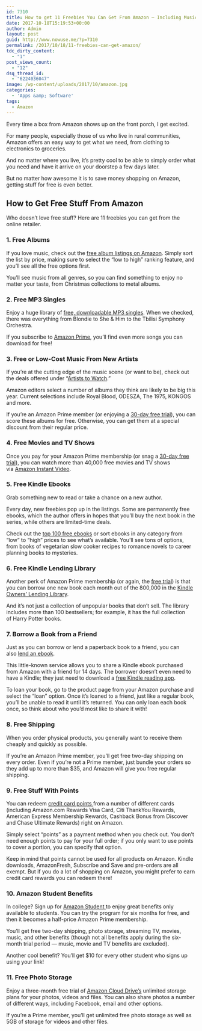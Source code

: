 ```yaml
---
id: 7310
title: How to get 11 Freebies You Can Get From Amazon — Including Music, Books and More
date: 2017-10-18T15:19:53+00:00
author: Admin
layout: post
guid: http://www.nowuse.me/?p=7310
permalink: /2017/10/18/11-freebies-can-get-amazon/
tdc_dirty_content:
  - "1"
post_views_count:
  - "12"
dsq_thread_id:
  - "6224036047"
image: /wp-content/uploads/2017/10/amazon.jpg
categories:
  - 'Apps &amp; Software'
tags:
  - Amazon
---
```

Every time a box from Amazon shows up on the front porch, I get excited.

For many people, especially those of us who live in rural communities, Amazon offers an easy way to get what we need, from clothing to electronics to groceries.

And no matter where you live, it’s pretty cool to be able to simply order what you need and have it arrive on your doorstep a few days later.

But no matter how awesome it is to save money shopping on Amazon, getting stuff for free is even better.
<h2><b>How to Get Free Stuff From Amazon</b></h2>
Who doesn’t love free stuff? Here are 11 freebies you can get from the online retailer.
<h3><b>1. Free Albums</b></h3>
If you love music, check out the <a href="http://www.amazon.com/s/ref=as_li_ss_tl?_encoding=UTF8&amp;bbn=163856011&amp;camp=1789&amp;creative=390957&amp;linkCode=ur2&amp;pf_rd_i=678551011&amp;pf_rd_m=ATVPDKIKX0DER&amp;pf_rd_p=1745000742&amp;pf_rd_r=18E277VE91Z3PB5SFWER&amp;pf_rd_s=merchandised-search-left-2&amp;pf_rd_t=101&amp;rh=i%3Adigital-music-album%2Cn%3A163856011%2Cp_n_feature_browse-bin%3A625150011%2Cp_36%3A2237412011&amp;tag=thepenhoa-20&amp;linkId=32VXAJEA7KTAPKOW" target="_blank" rel="noopener">free album listings on Amazon</a>. Simply sort the list by price, making sure to select the “low to high” ranking feature, and you’ll see all the free options first.

You’ll see music from all genres, so you can find something to enjoy no matter your taste, from Christmas collections to metal albums.
<h3><b>2. Free MP3 Singles</b></h3>
Enjoy a huge library of <a href="http://amzn.to/1KS56r4" target="_blank" rel="noopener">free, downloadable MP3 singles</a>. When we checked, there was everything from Blondie to She &amp; Him to the Tbilisi Symphony Orchestra.

If you subscribe to <a href="http://www.amazon.com/gp/dmusic/promotions/prime.html/?ref_=assoc_tag_ph_1433519050596&amp;ie=UTF8&amp;camp=1789&amp;creative=9325&amp;linkCode=pf4&amp;tag=thepenhoa-20&amp;linkId=EPT6TVROC4BC7DT7" target="_blank" rel="noopener">Amazon Prime</a>, you’ll find even more songs you can download for free!
<h3><b>3. Free or Low-Cost Music From New Artists</b></h3>
If you’re at the cutting edge of the music scene (or want to be), check out the deals offered under “<a href="https://www.amazon.com/s?rh=n%3A163856011%2Cn%3A%212334092011%2Cn%3A%212334154011%2Cn%3A7933257011%2Cp_n_music_subscription%3A14392236011%2Cp_n_feature_browse-bin%3A625150011&amp;ie=UTF8&amp;qid=1500652305" target="_blank" rel="noopener">Artists to Watch</a>.”

Amazon editors select a number of albums they think are likely to be big this year. Current selections include Royal Blood, ODESZA, The 1975, KONGOS and more.

If you’re an Amazon Prime member (or enjoying a <a href="http://www.amazon.com/tryprimefree/?ref_=assoc_tag_ph_1427739975520&amp;_encoding=UTF8&amp;camp=1789&amp;creative=9325&amp;linkCode=pf4&amp;tag=thepenhoa-20&amp;linkId=BB5WQTZZMWS7TJB2" target="_blank" rel="noopener">30-day free trial</a>), you can score these albums for free. Otherwise, you can get them at a special discount from their regular price.
<h3><b>4. Free Movies and TV Shows</b></h3>
Once you pay for your Amazon Prime membership (or snag a <a href="http://www.amazon.com/tryprimefree/?ref_=assoc_tag_ph_1427739975520&amp;_encoding=UTF8&amp;camp=1789&amp;creative=9325&amp;linkCode=pf4&amp;tag=thepenhoa-20&amp;linkId=BB5WQTZZMWS7TJB2" target="_blank" rel="noopener">30-day free trial</a>), you can watch more than 40,000 free movies and TV shows via <a href="http://www.amazon.com/gp/video/primesignup/?ref_=assoc_tag_ph_1428642208880&amp;ie=UTF8&amp;camp=1789&amp;creative=9325&amp;linkCode=pf4&amp;tag=thepenhoa-20&amp;linkId=PS64DSFZADAWICWD" target="_blank" rel="noopener">Amazon Instant Video</a>.
<h3><b>5. Free Kindle Ebooks</b></h3>
Grab something new to read or take a chance on a new author.

Every day, new freebies pop up in the listings. Some are permanently free ebooks, which the author offers in hopes that you’ll buy the next book in the series, while others are limited-time deals.

Check out the <a href="http://amzn.to/1cCxM8D" target="_blank" rel="noopener">top 100 free ebooks</a> or sort ebooks in any category from “low” to “high” prices to see what’s available. You’ll see tons of options, from books of vegetarian slow cooker recipes to romance novels to career planning books to mysteries.
<h3><b>6. Free Kindle Lending Library</b></h3>
Another perk of Amazon Prime membership (or again, the <a href="http://www.amazon.com/tryprimefree/?ref_=assoc_tag_ph_1427739975520&amp;_encoding=UTF8&amp;camp=1789&amp;creative=9325&amp;linkCode=pf4&amp;tag=thepenhoa-20&amp;linkId=BB5WQTZZMWS7TJB2" target="_blank" rel="noopener">free trial</a>) is that you can borrow one new book each month out of the 800,000 in the <a href="http://amzn.to/1RQBBa6" target="_blank" rel="noopener">Kindle Owners’ Lending Library</a>.

And it’s not just a collection of unpopular books that don’t sell. The library includes more than 100 bestsellers; for example, it has the full collection of Harry Potter books.
<h3><b>7. Borrow a Book from a Friend</b></h3>
Just as you can borrow or lend a paperback book to a friend, you can also <a href="http://amzn.to/1KS8pOW" target="_blank" rel="noopener">lend an ebook</a>.

This little-known service allows you to share a Kindle ebook purchased from Amazon with a friend for 14 days. The borrower doesn’t even need to have a Kindle; they just need to download a <a href="http://www.amazon.com/associates/AppDownload/?ref_=assoc_tag_ph_1402131685749&amp;_encoding=UTF8&amp;camp=1789&amp;creative=9325&amp;linkCode=pf4&amp;program=1&amp;tag=thepenhoa-20&amp;linkId=ZVXGYF7YTMH6L2GQ" target="_blank" rel="noopener">free Kindle reading app</a>.

To loan your book, go to the product page from your Amazon purchase and select the “loan” option. Once it’s loaned to a friend, just like a regular book, you’ll be unable to read it until it’s returned. You can only loan each book once, so think about who you’d most like to share it with!
<h3><b>8. Free Shipping</b></h3>
When you order physical products, you generally want to receive them cheaply and quickly as possible.

If you’re an Amazon Prime member, you’ll get free two-day shipping on every order. Even if you’re not a Prime member, just bundle your orders so they add up to more than $35, and Amazon will give you free regular shipping.
<h3><b>9. Free Stuff With Points</b></h3>
You can redeem <a href="http://amzn.to/1RQCRtI" target="_blank" rel="noopener">credit card points </a>from a number of different cards (including Amazon.com Rewards Visa Card, Citi ThankYou Rewards, American Express Membership Rewards, Cashback Bonus from Discover and Chase Ultimate Rewards) right on Amazon.

Simply select “points” as a payment method when you check out. You don’t need enough points to pay for your full order; if you only want to use points to cover a portion, you can specify that option.

Keep in mind that points cannot be used for all products on Amazon. Kindle downloads, AmazonFresh, Subscribe and Save and pre-orders are all exempt. But if you do a lot of shopping on Amazon, you might prefer to earn credit card rewards you can redeem there!
<h3><b>10. Amazon Student Benefits</b></h3>
In college? Sign up for <a href="http://www.amazon.com/gp/student/signup/info/?ref_=assoc_tag_ph_1402130811706&amp;ie=UTF8&amp;camp=1789&amp;creative=9325&amp;linkCode=pf4&amp;tag=thepenhoa-20&amp;linkId=R76QAONQIJRN5BQB" target="_blank" rel="noopener">Amazon Student </a>to enjoy great benefits only available to students. You can try the program for six months for free, and then it becomes a half-price Amazon Prime membership.

You’ll get free two-day shipping, photo storage, streaming TV, movies, music, and other benefits (though not all benefits apply during the six-month trial period — music, movie and TV benefits are excluded).

Another cool benefit? You’ll get $10 for every other student who signs up using your link!
<h3><b>11. Free Photo Storage</b></h3>
Enjoy a three-month free trial of <a href="https://www.amazon.com/clouddrive/unlimited/ref=CD_CC_SO_PL/179-9574200-2635064?pf_rd_m=ATVPDKIKX0DER&amp;pf_rd_s=special-offers-3&amp;pf_rd_r=1R6FHNZMS57BRZ1KGQHF&amp;pf_rd_t=201&amp;pf_rd_p=2063007862&amp;pf_rd_i=B00A11AN6O" target="_blank" rel="noopener">Amazon Cloud Drive’s</a> unlimited storage plans for your photos, videos and files. You can also share photos a number of different ways, including Facebook, email and other options.

If you’re a Prime member, you’ll get unlimited free photo storage as well as 5GB of storage for videos and other files.